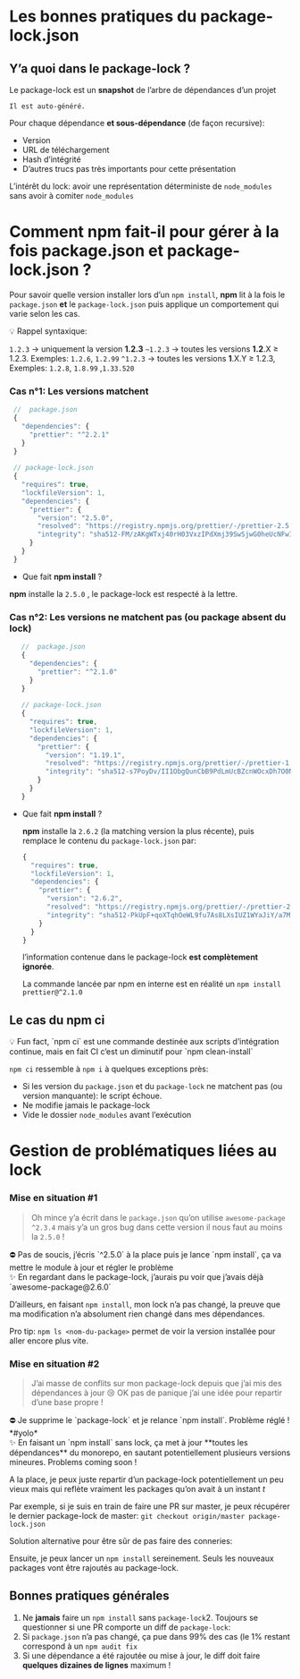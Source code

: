 # Les bonnes pratiques du package-lock.json

## Y’a quoi dans le package-lock ?
Le package-lock est un **snapshot** de l’arbre de dépendances d’un projet
    
    Il est auto-généré.

Pour chaque dépendance **et sous-dépendance** (de façon recursive):

- Version
- URL de téléchargement
- Hash d’intégrité
- D’autres trucs pas très importants pour cette présentation

L’intérêt du lock: avoir une représentation déterministe de `node_modules` sans avoir à comiter `node_modules`

# Comment npm fait-il pour gérer à la fois package.json et package-lock.json ?

Pour savoir quelle version installer lors d’un `npm install`, **npm** lit à la fois le `package.json` **et** le `package-lock.json` puis applique un comportement qui varie selon les cas.

<aside>
💡 Rappel syntaxique:

`1.2.3` → uniquement la version **1.2.3**
`~1.2.3` → toutes les versions **1.2**.X ≥ 1.2.3. Exemples: `1.2.6`, `1.2.99`
`^1.2.3` → toutes les versions **1**.X.Y ≥ 1.2.3, Exemples: `1.2.8`, `1.8.99` ,`1.33.520`

</aside>

### Cas n°1: Les versions matchent

```jsx
 //  package.json
 {
   "dependencies": {
     "prettier": "^2.2.1"
   }
 }
   
 // package-lock.json
 {
   "requires": true,
   "lockfileVersion": 1,
   "dependencies": {
     "prettier": {
       "version": "2.5.0",
       "resolved": "https://registry.npmjs.org/prettier/-/prettier-2.5.0.tgz",
       "integrity": "sha512-FM/zAKgWTxj40rH03VxzIPdXmj39SwSjwG0heUcNFwI+EMZJnY93yAiKXM3dObIKAM5TA88werc8T/EwhB45eg=="
     }
   }
 }
 ```

- Que fait **npm install** ?
    
**npm** installe la `2.5.0` , le package-lock est respecté à la lettre.


### Cas n°2: Les versions ne matchent pas (ou package absent du lock)

```jsx
   //  package.json
   {
     "dependencies": {
       "prettier": "^2.1.0"
     }
   }
   
   // package-lock.json
   {
     "requires": true,
     "lockfileVersion": 1,
     "dependencies": {
       "prettier": {
         "version": "1.19.1",
         "resolved": "https://registry.npmjs.org/prettier/-/prettier-1.19.1.tgz",
         "integrity": "sha512-s7PoyDv/II1ObgQunCbB9PdLmUcBZcnWOcxDh7O0N/UwDEsHyqkW+Qh28jW+mVuCdx7gLB0BotYI1Y6uI9iyew=="
       }
     }
   }
   ```

- Que fait **npm install** ?
    
    **npm** installe la `2.6.2` (la matching version la plus récente), puis remplace le contenu du `package-lock.json` par:
    
    ```jsx
    {
      "requires": true,
      "lockfileVersion": 1,
      "dependencies": {
        "prettier": {
          "version": "2.6.2",
          "resolved": "https://registry.npmjs.org/prettier/-/prettier-2.6.2.tgz",
          "integrity": "sha512-PkUpF+qoXTqhOeWL9fu7As8LXsIUZ1WYaJiY/a7McAQzxjk82OF0tibkFXVCDImZtWxbvojFjerkiLb0/q8mew=="
        }
      }
    }
    ```
    
    l’information contenue dans le package-lock **est complètement ignorée**.
    
    La commande lancée par npm en interne est en réalité un `npm install prettier@^2.1.0`
    

## Le cas du npm ci

<aside>
💡 Fun fact, `npm ci` est une commande destinée aux scripts d’intégration continue, mais en fait CI c’est un diminutif pour `npm clean-install`

</aside>

`npm ci` ressemble à `npm i` à quelques exceptions près:

- Si les version du `package.json` et du `package-lock` ne matchent pas (ou version manquante): le script échoue.
- Ne modifie jamais le package-lock
- Vide le dossier `node_modules` avant l’exécution

# Gestion de problématiques liées au lock

### Mise en situation #1

> Oh mince y’a écrit dans le `package.json` qu’on utilise `awesome-package` `^2.3.4` mais y’a un gros bug dans cette version il nous faut au moins la `2.5.0` !
> 

<aside>
⛔ Pas de soucis, j’écris `^2.5.0` à la place puis je lance `npm install`, ça va mettre le module à jour et régler le problème

</aside>

<aside>
✨ En regardant dans le package-lock, j’aurais pu voir que j’avais déjà `awesome-package@2.6.0`

D’ailleurs, en faisant `npm install`, mon lock n’a pas changé, la preuve que ma modification n’a absolument rien changé dans mes dépendances.

Pro tip: `npm ls <nom-du-package>` permet de voir la version installée pour aller encore plus vite.

</aside>

### Mise en situation #2

> J’ai masse de conflits sur mon package-lock depuis que j’ai mis des dépendances à jour 😢
OK pas de panique j’ai une idée pour repartir d’une base propre !
> 

<aside>
⛔ Je supprime le `package-lock` et je relance `npm install`. Problème réglé ! *#yolo*

</aside>

<aside>
✨ En faisant un `npm install` sans lock, ça met à jour **toutes les dépendances** du monorepo, en sautant potentiellement plusieurs versions mineures.
Problems coming soon !

A la place, je peux juste repartir d’un package-lock potentiellement un peu vieux mais qui reflète vraiment les packages qu’on avait à un instant *t*

Par exemple, si je suis en train de faire une PR sur master, je peux récupérer le dernier package-lock de master:
`git checkout origin/master package-lock.json`

Solution alternative pour être sûr de pas faire des conneries:

Ensuite, je peux lancer un `npm install` sereinement. Seuls les nouveaux packages vont être rajoutés au package-lock.

</aside>

## Bonnes pratiques générales

1. Ne **jamais** faire un `npm install` sans `package-lock`2. Toujours se questionner si une PR comporte un diff de `package-lock`:
2. Si `package.json` n’a pas changé, ça pue dans 99% des cas (le 1% restant correspond à un `npm audit fix`
3. Si une dépendance a été rajoutée ou mise à jour, le diff doit faire **quelques dizaines de lignes** maximum !